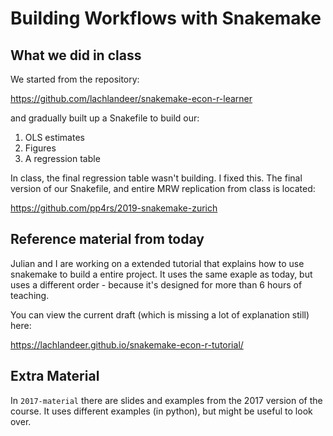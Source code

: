  # Building Workflows with Snakemake

## What we did in class

We started from the repository:

https://github.com/lachlandeer/snakemake-econ-r-learner

and gradually built up a Snakefile to build our:

1. OLS estimates
2. Figures
3. A regression table

In class, the final regression table wasn't building.
I fixed this.
The final version of our Snakefile, and entire MRW replication from class is located:

https://github.com/pp4rs/2019-snakemake-zurich

## Reference material from today

Julian and I are working on a extended tutorial that explains how to use snakemake to build a entire project.
It uses the same exaple as today, but uses a different order - because it's designed for more than 6 hours of teaching.

You can view the current draft (which is missing a lot of explanation still) here:

https://lachlandeer.github.io/snakemake-econ-r-tutorial/

## Extra Material

In `2017-material` there are slides and examples from the 2017 version of the course. 
It uses different examples (in python), but might be useful to look over. 
